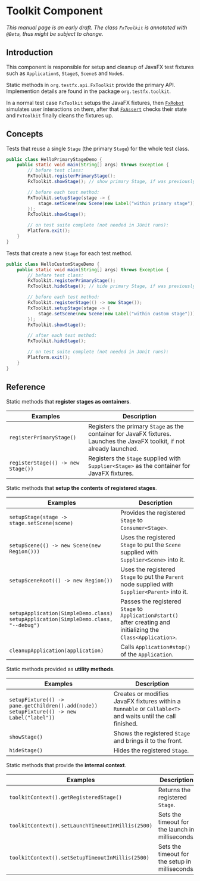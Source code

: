 # Toolkit Component

_This manual page is an early draft. The class `FxToolkit` is annotated with `@Beta`, thus might be subject to change._


## Introduction

This component is responsible for setup and cleanup of JavaFX test fixtures such as `Application`s, `Stage`s, `Scene`s and `Node`s.

Static methods in `org.testfx.api.FxToolkit` provide the primary API. Implemention details are found in the package `org.testfx.toolkit`.

In a normal test case `FxToolkit` setups the JavaFX fixtures, then [`FxRobot`](component-robot.md) simulates user interactions on them, after that [`FxAssert`](component-assert.md) checks their state and `FxToolkit` finally cleans the fixtures up.


## Concepts

Tests that reuse a single `Stage` (the primary `Stage`) for the whole test class.

~~~java
public class HelloPrimaryStageDemo {
    public static void main(String[] args) throws Exception {
        // before test class:
        FxToolkit.registerPrimaryStage();
        FxToolkit.showStage(); // show primary Stage, if was previously hidden.

        // before each test method:
        FxToolkit.setupStage(stage -> {
            stage.setScene(new Scene(new Label("within primary stage")));
        });
        FxToolkit.showStage();

        // on test suite complete (not needed in JUnit runs):
        Platform.exit();
    }
}
~~~

Tests that create a new `Stage` for each test method.

~~~java
public class HelloCustomStageDemo {
    public static void main(String[] args) throws Exception {
        // before test class:
        FxToolkit.registerPrimaryStage();
        FxToolkit.hideStage(); // hide primary Stage, if was previously shown.

        // before each test method:
        FxToolkit.registerStage(() -> new Stage());
        FxToolkit.setupStage(stage -> {
            stage.setScene(new Scene(new Label("within custom stage")));
        });
        FxToolkit.showStage();

        // after each test method:
        FxToolkit.hideStage();

        // on test suite complete (not needed in JUnit runs):
        Platform.exit();
    }
}
~~~


## Reference

Static methods that **register stages as containers**.

| Examples                           | Description                                                                                                               |
|------------------------------------|---------------------------------------------------------------------------------------------------------------------------|
| `registerPrimaryStage()`           | Registers the primary `Stage` as the container for JavaFX fixtures. Launches the JavaFX toolkit, if not already launched. |
| `registerStage(() -> new Stage())` | Registers the `Stage` supplied with `Supplier<Stage>` as the container for JavaFX fixtures.                               |

Static methods that **setup the contents of registered stages**.

| Examples                                                                                | Description                                                                                                      |
|-----------------------------------------------------------------------------------------|------------------------------------------------------------------------------------------------------------------|
| `setupStage(stage -> stage.setScene(scene)`                                             | Provides the registered `Stage` to `Consumer<Stage>`.                                                            |
| `setupScene(() -> new Scene(new Region()))`                                             | Uses the registered `Stage` to put the `Scene` supplied with `Supplier<Scene>` into it.                          |
| `setupSceneRoot(() -> new Region())`                                                    | Uses the registered `Stage` to put the `Parent` node supplied with `Supplier<Parent>` into it.                   |
| `setupApplication(SimpleDemo.class)`<br>`setupApplication(SimpleDemo.class, "--debug")` | Passes the registered `Stage` to `Application#start()` after creating and initializing the `Class<Application>`. |
| `cleanupApplication(application)`                                                       | Calls `Application#stop()` of the `Application`.                                                                 |

Static methods provided as **utility methods**.

| Examples                                                                                       | Description                                                                                                 |
|------------------------------------------------------------------------------------------------|-------------------------------------------------------------------------------------------------------------|
| `setupFixture(() -> pane.getChildren().add(node))`<br>`setupFixture(() -> new Label("label"))` | Creates or modifies JavaFX fixtures within a `Runnable` or `Callable<T>` and waits until the call finished. |
| `showStage()`                                                                                  | Shows the registered `Stage` and brings it to the front.                                                    |
| `hideStage()`                                                                                  | Hides the registered `Stage`.                                                                               |

Static methods that provide the **internal context**.

| Examples                                          | Description                                      |
|---------------------------------------------------|--------------------------------------------------|
| `toolkitContext().getRegisteredStage()`           | Returns the registered `Stage`.                  |
| `toolkitContext().setLaunchTimeoutInMillis(2500)` | Sets the timeout for the launch in milliseconds. |
| `toolkitContext().setSetupTimeoutInMillis(2500)`  | Sets the timeout for the setup in milliseconds.  |
